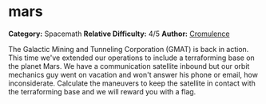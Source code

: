 # mars

**Category:**  Spacemath
**Relative Difficulty:** 4/5
**Author:** [Cromulence](https://cromulence.com/)

The Galactic Mining and Tunneling Corporation (GMAT) is back in action. This time we've extended our operations to include a terraforming base on the planet Mars. We have a communication satellite inbound but our orbit mechanics guy went on vacation and won't answer his phone or email, how inconsiderate. Calculate the maneuvers to keep the satellite in contact with the terraforming base and we will reward you with a flag.